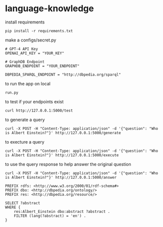 # language-knowledge

install requirements
```
pip install -r requirements.txt
```

make a configs/secret.py
```
# GPT-4 API Key
OPENAI_API_KEY = "YOUR_KEY"

# GraphDB Endpoint
GRAPHDB_ENDPOINT = "YOUR_ENDPOINT"

DBPEDIA_SPARQL_ENDPOINT = "http://dbpedia.org/sparql"

```

to run the app on local
```
run.py
```

to test if your endpoints exist
```
curl http://127.0.0.1:5000/test
```

to generate a query
```
curl -X POST -H "Content-Type: application/json" -d '{"question": "Who is Albert Einstein?"}' http://127.0.0.1:5000/generate
```

to execture a query
```
curl -X POST -H "Content-Type: application/json" -d '{"question": "Who is Albert Einstein?"}' http://127.0.0.1:5000/execute
```

to use the query response to help answer the original question
```
curl -X POST -H "Content-Type: application/json" -d '{"question": "Who is Albert Einstein?"}' http://127.0.0.1:5000/answer
```


```
PREFIX rdfs: <http://www.w3.org/2000/01/rdf-schema#>
PREFIX dbo: <http://dbpedia.org/ontology/>
PREFIX res: <http://dbpedia.org/resource/>

SELECT ?abstract
WHERE {
    res:Albert_Einstein dbo:abstract ?abstract .
    FILTER (lang(?abstract) = 'en') .
}

```